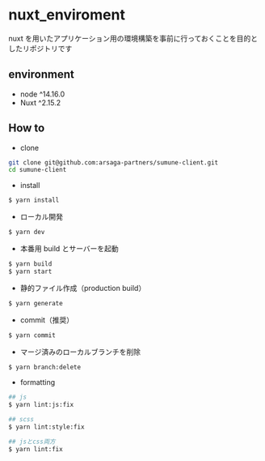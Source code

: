 # nuxt_enviroment
nuxt を用いたアプリケーション用の環境構築を事前に行っておくことを目的としたリポジトリです

## environment

- node ^14.16.0
- Nuxt ^2.15.2

## How to

- clone

```bash
git clone git@github.com:arsaga-partners/sumune-client.git
cd sumune-client
```

- install

```bash
$ yarn install
```

- ローカル開発

```bash
$ yarn dev
```

- 本番用 build とサーバーを起動

```bash
$ yarn build
$ yarn start
```

- 静的ファイル作成（production build）

```bash
$ yarn generate
```

- commit（推奨）

```bash
$ yarn commit
```

- マージ済みのローカルブランチを削除

```bash
$ yarn branch:delete
```

- formatting

```bash
## js
$ yarn lint:js:fix

## scss
$ yarn lint:style:fix

## jsとcss両方
$ yarn lint:fix
```
